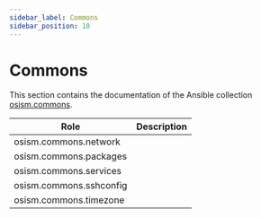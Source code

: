```yaml
---
sidebar_label: Commons
sidebar_position: 10
---
```


# Commons

This section contains the documentation of the Ansible collection [osism.commons](https://github.com/osism/ansible-collection-commons).

**Role**                       | **Description**
-------------------------------|----------------------------
osism.commons.network          |
osism.commons.packages         |
osism.commons.services         |
osism.commons.sshconfig        |
osism.commons.timezone         |
